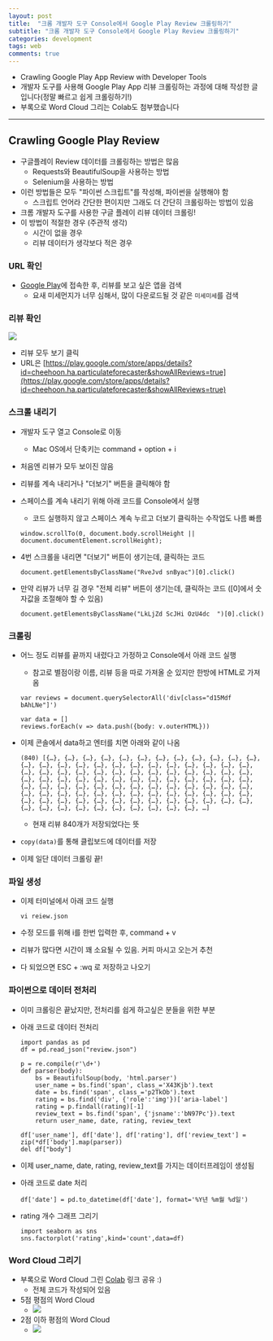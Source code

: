 ```yaml
---
layout: post
title:  "크롬 개발자 도구 Console에서 Google Play Review 크롤링하기"
subtitle: "크롬 개발자 도구 Console에서 Google Play Review 크롤링하기"
categories: development
tags: web 
comments: true
---
```

	
- Crawling Google Play App Review with Developer Tools
- 개발자 도구를 사용해 Google Play App 리뷰 크롤링하는 과정에 대해 작성한 글입니다(정말 빠르고 쉽게 크롤링하기!)
- 부록으로 Word Cloud 그리는 Colab도 첨부했습니다

---

## Crawling Google Play Review
- 구글플레이 Review 데이터를 크롤링하는 방법은 많음
	- Requests와 BeautifulSoup을 사용하는 방법
	- Selenium을 사용하는 방법
- 이런 방법들은 모두 "파이썬 스크립트"를 작성해, 파이썬을 실행해야 함
	- 스크립트 언어라 간단한 편이지만 그래도 더 간단히 크롤링하는 방법이 있음
- 크롬 개발자 도구를 사용한 구글 플레이 리뷰 데이터 크롤링!
- 이 방법이 적절한 경우 (주관적 생각)
	- 시간이 없을 경우
	- 리뷰 데이터가 생각보다 적은 경우

	
### URL 확인
- [Google Play](https://play.google.com/store)에 접속한 후, 리뷰를 보고 싶은 앱을 검색
	- 요새 미세먼지가 너무 심해서, 많이 다운로드될 것 같은 `미세미세`를 검색

### 리뷰 확인
<img src="https://www.dropbox.com/s/7bdb69ufwwpq2ia/%EC%8A%A4%ED%81%AC%EB%A6%B0%EC%83%B7%202019-03-11%2023.56.52.png?raw=1">

- 리뷰 모두 보기 클릭
- URL은 [https://play.google.com/store/apps/details?id=cheehoon.ha.particulateforecaster&showAllReviews=true](https://play.google.com/store/apps/details?id=cheehoon.ha.particulateforecaster&showAllReviews=true)

### 스크롤 내리기
- 개발자 도구 열고 Console로 이동
	- Mac OS에서 단축키는 command + option + i 
- 처음엔 리뷰가 모두 보이진 않음
- 리뷰를 계속 내리거나 "더보기" 버튼을 클릭해야 함
- 스페이스를 계속 내리기 위해 아래 코드를 Console에서 실행
	- 코드 실행하지 않고 스페이스 계속 누르고 더보기 클릭하는 수작업도 나름 빠름 

	```
	window.scrollTo(0, document.body.scrollHeight || document.documentElement.scrollHeight);
	``` 	

- 4번 스크롤을 내리면 "더보기" 버튼이 생기는데, 클릭하는 코드

	```
	document.getElementsByClassName("RveJvd snByac")[0].click()
	```


- 만약 리뷰가 너무 길 경우 "전체 리뷰" 버튼이 생기는데, 클릭하는 코드 ([0]에서 숫자값을 조절해야 할 수 있음)

	```
	document.getElementsByClassName("LkLjZd ScJHi OzU4dc  ")[0].click()
	```

### 크롤링
- 어느 정도 리뷰를 끝까지 내렸다고 가정하고 Console에서 아래 코드 실행
	- 참고로 별점이랑 이름, 리뷰 등을 따로 가져올 순 있지만 한방에 HTML로 가져옴 

	```
	var reviews = document.querySelectorAll('div[class="d15Mdf bAhLNe"]')
	
	var data = []
	reviews.forEach(v => data.push({body: v.outerHTML}))
	```

- 이제 콘솔에서 data하고 엔터를 치면 아래와 같이 나옴

	```
	(840) [{…}, {…}, {…}, {…}, {…}, {…}, {…}, {…}, {…}, {…}, {…}, {…}, {…}, {…}, {…}, {…}, {…}, {…}, {…}, {…}, {…}, {…}, {…}, {…}, {…}, {…}, {…}, {…}, {…}, {…}, {…}, {…}, {…}, {…}, {…}, {…}, {…}, {…}, {…}, {…}, {…}, {…}, {…}, {…}, {…}, {…}, {…}, {…}, {…}, {…}, {…}, {…}, {…}, {…}, {…}, {…}, {…}, {…}, {…}, {…}, {…}, {…}, {…}, {…}, {…}, {…}, {…}, {…}, {…}, {…}, {…}, {…}, {…}, {…}, {…}, {…}, {…}, {…}, {…}, {…}, {…}, {…}, {…}, {…}, {…}, {…}, {…}, {…}, {…}, {…}, {…}, {…}, {…}, {…}, {…}, {…}, {…}, {…}, {…}, {…}, …]
	```

	- 현재 리뷰 840개가 저장되었다는 뜻
- `copy(data)`를 통해 클립보드에 데이터를 저장
- 이제 일단 데이터 크롤링 끝!

### 파일 생성
- 이제 터미널에서 아래 코드 실행

	```
	vi reiew.json
	``` 
	
- 수정 모드를 위해 i를 한번 입력한 후, command + v
- 리뷰가 많다면 시간이 꽤 소요될 수 있음. 커피 마시고 오는거 추천
- 다 되었으면 ESC + :wq 로 저장하고 나오기	


### 파이썬으로 데이터 전처리
- 이미 크롤링은 끝났지만, 전처리를 쉽게 하고싶은 분들을 위한 부분
- 아래 코드로 데이터 전처리

	```
	import pandas as pd
	df = pd.read_json("review.json")
	
	p = re.compile(r'\d+')
	def parser(body):
	    bs = BeautifulSoup(body, 'html.parser')
	    user_name = bs.find('span', class_='X43Kjb').text
	    date = bs.find('span', class_='p2TkOb').text
	    rating = bs.find('div', {'role':'img'})['aria-label']
	    rating = p.findall(rating)[-1]
	    review_text = bs.find('span', {'jsname':'bN97Pc'}).text
	    return user_name, date, rating, review_text
	    
	df['user_name'], df['date'], df['rating'], df['review_text'] = zip(*df['body'].map(parser))
	del df["body"]
	```

- 이제 user_name, date, rating, review\_text를 가지는 데이터프레임이 생성됨
- 아래 코드로 date 처리

	```
	df['date'] = pd.to_datetime(df['date'], format='%Y년 %m월 %d일')
	```
	
- rating 개수 그래프 그리기

	```
	import seaborn as sns 
	sns.factorplot('rating',kind='count',data=df)
	```	
	
### Word Cloud 그리기
- 부록으로 Word Cloud 그린 [Colab](https://colab.research.google.com/drive/1Lr-tdDJFz_Aln-SXcoy4fEn-c8ofR7L4) 링크 공유 :)
	- 전체 코드가 작성되어 있음 
- 5점 평점의 Word Cloud
	- <img src="https://www.dropbox.com/s/dsdt45dtz8uqdvo/%EC%8A%A4%ED%81%AC%EB%A6%B0%EC%83%B7%202019-03-12%2001.11.19.png?raw=1">
- 2점 이하 평점의 Word Cloud
	- <img src="https://www.dropbox.com/s/24s12qytd4p59m6/%EC%8A%A4%ED%81%AC%EB%A6%B0%EC%83%B7%202019-03-12%2001.11.47.png?raw=1">
	
